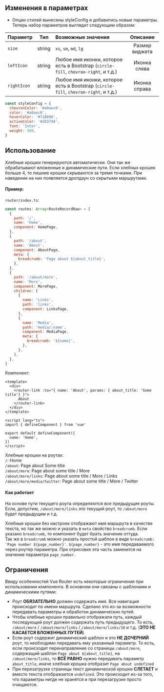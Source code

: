 ## Изменения в параметрах

- Опции стилей вынесены styleConfig и добавились новые параметры. Теперь набор параметров выглядит следующим образом:

| Параметр    |  Тип   | Возможные значения                                                                  |    Описание    |
|:------------|:------:|:------------------------------------------------------------------------------------|:--------------:|
| `size`      | string | `xs`, `sm`, `md`, `lg`                                                              | Размер виджета |
| `leftIcon`  | string | Любое имя иконки, которое есть в Bootstrap (`circle-fill`, `chevron-right`, и т.д.) |  Иконка слева  |
| `rightIcon` | string | Любое имя иконки, которое есть в Bootstrap (`circle-fill`, `chevron-right`, и т.д.) | Иконка справа  |

````javascript
const styleConfig = {
  chevronColor: '#a0aec0',
  color: '#a0aec0',
  hoverColor: '#718096',
  activeColor: '#2D3748',
  font: 'Inter',
  weight: 500,
}
````


## Использование
Хлебные крошки генерируются автоматически. Они так же обрабатывают вложенные и динамические пути.
Если хлебных крошек больше 4, то лишние крошки скрываются за тремя точками. При наведении на них появляется дропдаун со скрытыми маршрутами.

#### Пример:
`router/index.ts`:
````javascript
const routes: Array<RouteRecordRaw> = [
  {
    path: '/',
    name: 'Home',
    component: HomePage,
  },
  {
    path: '/about',
    name: 'About',
    component: AboutPage,
    meta: {
      breadcrumb: 'Page about ${about_title}',
    },
  },
  {
    path: '/about/more',
    name: 'More',
    component: MorePage,
    children: [
      {
        name: 'Links',
        path: 'links',
        component: LinksPage,
      },
      {
        name: 'Media',
        path: 'media/:name',
        component: MediaPage,
        meta: {
          breadcrumb: '${name}',
        },
      },
    ],
  },
]
````

Компонент:
````vue
<template>
  <div>
    <router-link :to="{ name: 'About', params: { about_title: 'Some title'} }">
      About
    </router-link>
  </div>
</template>

<script lang="ts">
import { defineComponent } from 'vue'

export default defineComponent({
  name: 'Home',
})
</script>
````


Хлебные крошки на роутах:  
``/``: Home  
``/about``: Page about Some title  
``/about/more``: Page about some title / More  
``/about/more/links``: Page about some title / More / Links  
``/about/more/media/twitter``: Page about some title / More / Twitter 

#### Как работает

На основе пути текущего роута определяются все предыдущие роуты. Если, допустим, ``/about/more/links`` это текущий роут, то ``/about/more`` будет предыдущим и т.д.

Хлебные крошки без настроек отображают имя маршрута в качестве текста, но так же можно и указать в ``meta`` свойство ``breadcrumb``. Если указано ``breadcrumb``,
то компонент будет брать значение оттуда.  
Так же в ``breadcrumb`` можно указать простой шаблон в виде ``breadcrumb: 'Page number ${page_number}'``. ``${page_number}`` - это имя передаваемого через роутер параметра. При отрисовке
эта часть заменится на значение параметра ``page_number``.

## Ограничения

Ввиду особенностей Vue Router есть некоторые ограничения при использовании компонента. В основном они связаны с шаблонами и динамическими путями:

- Роут **ОБЯЗАТЕЛЬНО** должен содержать имя. Вся навигация происходит по имени маршрута. Сделано это из-за возможности передавать параметры и обработки динамических путей.
- Чтобы хлебные крошки правильно отображали путь, каждый последующий роут должен содержать путь предыдущего. То есть, ``/about/more`` / ``/about/more/links`` / ``/about/more/links/10`` и т.д. (**ЭТО НЕ КАСАЕТСЯ ВЛОЖЕННЫХ ПУТЕЙ**)
- Если роут содержит динамический шаблон и это **НЕ ДОЧЕРНИЙ** роут, то необходимо передавать ему указанный параметр. То есть, если происходит перенаправление со страницы ``/about/more``, содержащий шаблон ``Page about ${about_title}``, на ``/about/more/links``,
то **ВСЁ РАВНО** нужно передавать параметр ``about_title``, иначе хлебная крошка отобразит ``Page about undefined``
- При перезагрузке страницы текст динамической крошки **СЛЕТАЕТ** и вместо текста отображается ``undefined``. Это происходит из-за того, что параметры нигде не хранятся и при перезагрузке просто очищаются.
